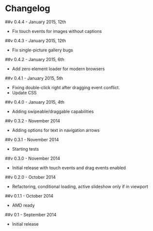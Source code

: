 # Changelog

##v 0.4.4 - January 2015, 12th
- Fix touch events for images without captions

##v 0.4.3 - January 2015, 12th
- Fix single-picture gallery bugs

##v 0.4.2 - January 2015, 6th
- Add zero element loader for modern browsers

##v 0.4.1 - January 2015, 5th
- Fixing double-click right after dragging event conflict. 
- Update CSS

##v 0.4.0 - January 2015, 4th
- Adding swipeable/draggable capabilities

##v 0.3.2 - November 2014
- Adding options for text in navigation arrows

##v 0.3.1 - November 2014
- Starting tests

##v 0.3.0 - November 2014
- Initial release with touch events and drag events enabled

##v 0.2.0 - October 2014
- Refactoring, conditional loading, active slideshow only if in viewport

##v 0.1.1 - October 2014
- AMD ready

##v 0.1 - September 2014
- Initial release

